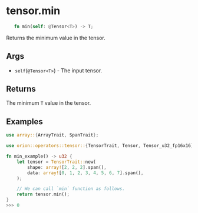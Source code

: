 # tensor.min

```rust 
   fn min(self: @Tensor<T>) -> T;
```

Returns the minimum value in the tensor.

## Args

* `self`(`@Tensor<T>`) - The input tensor.

## Returns

The minimum `T` value in the tensor.

## Examples

```rust
use array::{ArrayTrait, SpanTrait};

use orion::operators::tensor::{TensorTrait, Tensor, Tensor_u32_fp16x16};

fn min_example() -> u32 {
    let tensor = TensorTrait::new(
        shape: array![2, 2, 2].span(),
        data: array![0, 1, 2, 3, 4, 5, 6, 7].span(),
    );

    // We can call `min` function as follows.
    return tensor.min();
}
>>> 0
```
